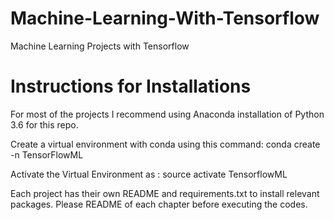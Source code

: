 # Machine-Learning-With-Tensorflow
Machine Learning Projects with Tensorflow

# Instructions for Installations 

For most of the projects I recommend using Anaconda installation of Python 3.6 for this repo.

Create a virtual environment with conda using this command:
conda create -n TensorFlowML

Activate the Virtual Environment as :
source activate TensorflowML

Each project has their own README and requirements.txt to install relevant packages. Please README of each chapter before executing the codes. 

